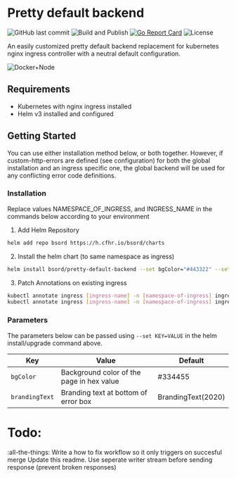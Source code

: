 # Pretty default backend
![GitHub last commit](https://img.shields.io/github/last-commit/bsord/helm-push.svg)
![Build and Publish](https://github.com/bsord/pretty-default-backend/workflows/Build%20and%20Publish/badge.svg)
[![Go Report Card](https://goreportcard.com/badge/github.com/bsord/pretty-default-backend)](https://goreportcard.com/report/github.com/bsord/pretty-default-backend)
![License](https://img.shields.io/github/license/bsord/helm-push.svg?style=flat)

An easily customized pretty default backend replacement for kubernetes nginx ingress controller with a neutral default configuration.

![Docker+Node](https://raw.githubusercontent.com/bsord/pretty-default-backend/master/pretty-default-backend.png)

## Requirements
* Kubernetes with nginx ingress installed
* Helm v3 installed and configured

## Getting Started
You can use either installation method below, or both together. However, if custom-http-errors are defined (see configuration) for both the global installation and an ingress specific one, the global backend will be used for any conflicting error code definitions.

### Installation
Replace values NAMESPACE_OF_INGRESS, and INGRESS_NAME in the commands below according to your environment
1. Add Helm Repository
```sh
helm add repo bsord https://h.cfhr.io/bsord/charts
```
2. Install the helm chart (to same namespace as ingress)
```sh
helm install bsord/pretty-default-backend --set bgColor="#443322" --set brandingText="YourBrandingText" ./chart -n [namespace-of-ingress]
```
3. Patch Annotations on existing ingress
```sh
kubectl annotate ingress [ingress-name] -n [namespace-of-ingress] ingress.annotations.nginx.ingress.kubernetes.io/default-backend pretty-default-backend
kubectl annotate ingress [ingress-name] -n [namespace-of-ingress] ingress.annotations.nginx.ingress.kubernetes.io/custom-http-errors "404,503"
```

### Parameters
The parameters below can be passed using `--set KEY=VALUE` in the helm install/upgrade command above.

| Key | Value | Default |
| ------------- | ------------- | ------------- |
| `bgColor` | Background color of the page in hex value | #334455 |
| `brandingText` | Branding text at bottom of error box | BrandingText(2020) |
# Todo:
:all-the-things:
Write a how to
fix workflow so it only triggers on succesful merge
Update this readme.
Use seperate writer stream before sending response (prevent broken responses)
